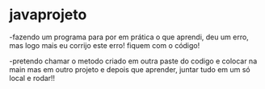 # javaprojeto

-fazendo um programa para por em prática o que aprendi, deu um erro, mas logo mais eu corrijo este erro! fiquem com o código!

-pretendo chamar o metodo criado em outra paste do codigo e colocar na main mas em outro projeto  e depois que aprender, juntar tudo em um só local e rodar!! 
